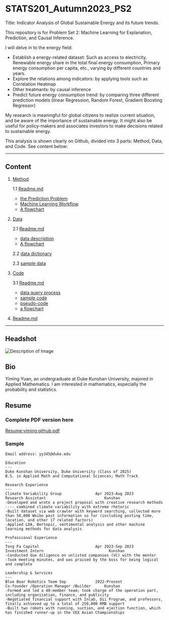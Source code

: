 # STATS201_Autumn2023_PS2

Title: Indicator Analysis of Global Sustainable Energy and its future trends.

This repository is for Problem Set 2: Machine Learning for Explanation, Prediction, and Causal Inference.

I will delve in to the energy field: 
    
- Establish a energy-related dataset: Such as access to electricity, Renewable energy share in the total final energy consumption, Primary energy consumption per capita, etc., varying by different countries and years.
- Explore the relations among indicators: by applying tools such as Correlation Heatmap
- Other treatmants: by causal inference
- Predict future energy consumption trend: by comparing three different prediction models (linear Regression, Random Forest, Gradient Boosting Regressor)

My research is meaningful for global citizens to realize current situation, and be aware of the importance of sustainable energy. It might also be useful for policy-makers and associates investors to make decisions related to sustainable energy.

This analysis is shown clearly on Github, divided into 3 parts: Method, Data, and Code. See content below:

---

## Content
1. [Method](https://github.com/Rising-Stars-by-Sunshine/STATS201_Yiming_PS2/tree/main/Method)
   
     1.1 [Readme.md](https://github.com/Rising-Stars-by-Sunshine/STATS201_Yiming_PS2/tree/main/Method#readme)
      - [the Prediction Problem](https://github.com/Rising-Stars-by-Sunshine/STATS201_Yiming_PS2/blob/main/Method/Readme.md#11-the-prediction-problem)
      - [Machine Learning Workflow](https://github.com/Rising-Stars-by-Sunshine/STATS201_Yiming_PS2/blob/main/Method/Readme.md#12-the-machine-learning-workflow)
      - [A flowchart](https://github.com/Rising-Stars-by-Sunshine/STATS201_Yiming_PS2/tree/main/Method#method-flowchart)
   
2. [Data](https://github.com/Rising-Stars-by-Sunshine/STATS201_Yiming_PS2/tree/main/data)
   
     2.1 [Readme.md](https://github.com/Rising-Stars-by-Sunshine/STATS201_Yiming_PS2/tree/main/data#readme)
      - [data description](https://github.com/Rising-Stars-by-Sunshine/STATS201_Yiming_PS2/tree/main/data#description)
      - [A flowchart](https://github.com/Rising-Stars-by-Sunshine/STATS201_Yiming_PS2/tree/main/data#flowchart)
  
     2.2 [data dictionary](https://github.com/Rising-Stars-by-Sunshine/STATS201_Yiming_PS2/blob/main/data/DataDictionary.md#data-dictionary-for-your-dataset-name)
  
     2.3 [sample data](https://github.com/Rising-Stars-by-Sunshine/STATS201_Yiming_PS2/blob/main/data/global_data_on_sustainable_energy.csv)

3. [Code](https://github.com/Rising-Stars-by-Sunshine/STATS201_Yiming_PS2/tree/main/code)
   
     3.1 [Readme.md](https://github.com/Rising-Stars-by-Sunshine/STATS201_Yiming_PS2/blob/main/code/Readme.md)
      - [data query process](https://github.com/Rising-Stars-by-Sunshine/STATS201_Yiming_PS2/tree/main/code#data-querying)
      - [sample code](https://github.com/Rising-Stars-by-Sunshine/STATS201_Yiming_PS2/tree/main/code#code)
      - [pseudo-code](https://github.com/Rising-Stars-by-Sunshine/STATS201_Yiming_PS2/tree/main/code#pseudo-code)
      - [a flowchart](https://github.com/Rising-Stars-by-Sunshine/STATS201_Yiming_PS2/tree/main/code#flowchart)
  
4. [Readme.md](https://github.com/Rising-Stars-by-Sunshine/STATS201_Yiming_PS2/edit/main/README.md#stats201_autumn2023_ps1)

---


## Headshot
![Description of Image](figs/YimingYuan1.png)

## Bio
Yiming Yuan, an undergraduate at Duke Kunshan University, majored in Applied Mathematics. I am interested in mathematics, especially the probability and statistics.

## Resume

### Complete PDF version here
[Resume:yiming:github.pdf](https://github.com/Rising-Stars-by-Sunshine/STATS201_Yiming_PS1/files/13330152/Resume.yiming.github.pdf)

### Sample
```
Email address: yy345@duke.edu

Education
---
Duke Kunshan University, Duke University (Class of 2025)
B.S. in Applied Math and Computational Sciences; Math Track 

Research Experience
---
Climate Variability Group               Apr 2023-Aug 2023
Research Assistant	                        Kunshan	
-Developed and wrote a project proposal with creative research methods ---- combined climate variability with extreme rhetoric
-Built dataset via web crawler with keyword searching, collected more than 50,000 Weibo post information so far (including posting time, location, and other 17 related factors)
-Applied LDA, Bertopic, sentimental analysis and other machine learning methods for data analysis

Professional Experience
---
Tong Fa Capital	                        Apr 2023-Sep 2023
Investment Intern	                          Kunshan
-Conducted due diligence on unlisted companies (VC) with the mentor
-Took meeting minutes, and was praised by the boss for being logical and complete

Leadership & Services
---
Blue Bear Robotics Team	Sep             2022-Present
Co-founder /Operation Manager /Builder	    Kunshan		
-Formed and led a 40-member team; took charge of the operation part, including organization, finance, and publicity
-Negotiated financial support with Inlab, Dii Program, and professors, finally achieved up to a total of 250,000 RMB support
-Built two robots with running, suction, and ejection function, which has finished runner-up in the VEX Asian Championships
```


